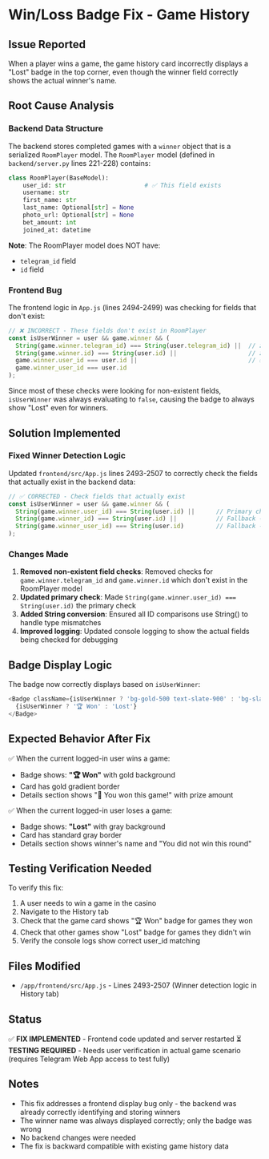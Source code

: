 # Win/Loss Badge Fix - Game History

## Issue Reported
When a player wins a game, the game history card incorrectly displays a "Lost" badge in the top corner, even though the winner field correctly shows the actual winner's name.

## Root Cause Analysis

### Backend Data Structure
The backend stores completed games with a `winner` object that is a serialized `RoomPlayer` model. The `RoomPlayer` model (defined in `backend/server.py` lines 221-228) contains:
```python
class RoomPlayer(BaseModel):
    user_id: str                      # ✅ This field exists
    username: str
    first_name: str
    last_name: Optional[str] = None
    photo_url: Optional[str] = None
    bet_amount: int
    joined_at: datetime
```

**Note**: The RoomPlayer model does NOT have:
- `telegram_id` field
- `id` field

### Frontend Bug
The frontend logic in `App.js` (lines 2494-2499) was checking for fields that don't exist:
```javascript
// ❌ INCORRECT - These fields don't exist in RoomPlayer
const isUserWinner = user && game.winner && (
  String(game.winner.telegram_id) === String(user.telegram_id) ||  // ❌ undefined
  String(game.winner.id) === String(user.id) ||                    // ❌ undefined
  game.winner.user_id === user.id ||                               // ✅ Only this one was correct
  game.winner_user_id === user.id
);
```

Since most of these checks were looking for non-existent fields, `isUserWinner` was always evaluating to `false`, causing the badge to always show "Lost" even for winners.

## Solution Implemented

### Fixed Winner Detection Logic
Updated `frontend/src/App.js` lines 2493-2507 to correctly check the fields that actually exist in the backend data:

```javascript
// ✅ CORRECTED - Check fields that actually exist
const isUserWinner = user && game.winner && (
  String(game.winner.user_id) === String(user.id) ||      // Primary check - RoomPlayer.user_id
  String(game.winner_id) === String(user.id) ||           // Fallback - game-level field
  String(game.winner_user_id) === String(user.id)         // Fallback - game-level field
);
```

### Changes Made
1. **Removed non-existent field checks**: Removed checks for `game.winner.telegram_id` and `game.winner.id` which don't exist in the RoomPlayer model
2. **Updated primary check**: Made `String(game.winner.user_id) === String(user.id)` the primary check
3. **Added String conversion**: Ensured all ID comparisons use String() to handle type mismatches
4. **Improved logging**: Updated console logging to show the actual fields being checked for debugging

## Badge Display Logic
The badge now correctly displays based on `isUserWinner`:

```javascript
<Badge className={isUserWinner ? 'bg-gold-500 text-slate-900' : 'bg-slate-500 text-white'}>
  {isUserWinner ? '🏆 Won' : 'Lost'}
</Badge>
```

## Expected Behavior After Fix
✅ When the current logged-in user wins a game:
- Badge shows: **"🏆 Won"** with gold background
- Card has gold gradient border
- Details section shows "🎉 You won this game!" with prize amount

✅ When the current logged-in user loses a game:
- Badge shows: **"Lost"** with gray background
- Card has standard gray border
- Details section shows winner's name and "You did not win this round"

## Testing Verification Needed
To verify this fix:
1. A user needs to win a game in the casino
2. Navigate to the History tab
3. Check that the game card shows "🏆 Won" badge for games they won
4. Check that other games show "Lost" badge for games they didn't win
5. Verify the console logs show correct user_id matching

## Files Modified
- `/app/frontend/src/App.js` - Lines 2493-2507 (Winner detection logic in History tab)

## Status
✅ **FIX IMPLEMENTED** - Frontend code updated and server restarted
⏳ **TESTING REQUIRED** - Needs user verification in actual game scenario (requires Telegram Web App access to test fully)

## Notes
- This fix addresses a frontend display bug only - the backend was already correctly identifying and storing winners
- The winner name was always displayed correctly; only the badge was wrong
- No backend changes were needed
- The fix is backward compatible with existing game history data
